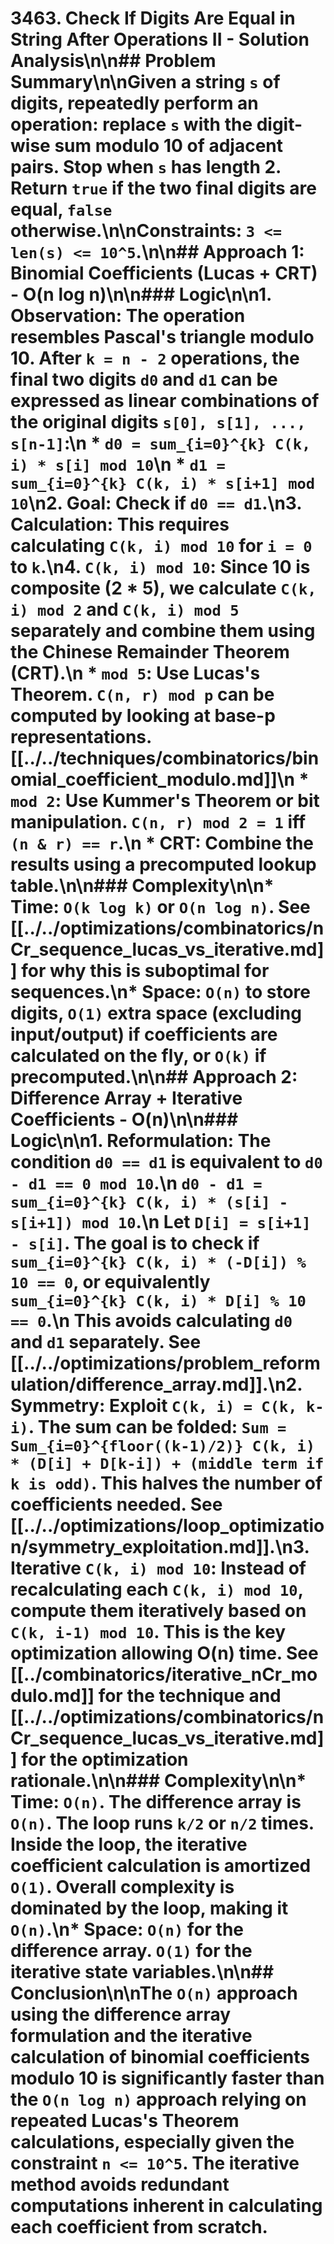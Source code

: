 # 3463. Check If Digits Are Equal in String After Operations II - Solution Analysis\n\n## Problem Summary\n\nGiven a string `s` of digits, repeatedly perform an operation: replace `s` with the digit-wise sum modulo 10 of adjacent pairs. Stop when `s` has length 2. Return `true` if the two final digits are equal, `false` otherwise.\n\nConstraints: `3 <= len(s) <= 10^5`.\n\n## Approach 1: Binomial Coefficients (Lucas + CRT) - O(n log n)\n\n### Logic\n\n1.  **Observation:** The operation resembles Pascal's triangle modulo 10. After `k = n - 2` operations, the final two digits `d0` and `d1` can be expressed as linear combinations of the original digits `s[0], s[1], ..., s[n-1]`:\n    *   `d0 = sum_{i=0}^{k} C(k, i) * s[i] mod 10`\n    *   `d1 = sum_{i=0}^{k} C(k, i) * s[i+1] mod 10`\n2.  **Goal:** Check if `d0 == d1`.\n3.  **Calculation:** This requires calculating `C(k, i) mod 10` for `i = 0` to `k`.\n4.  **`C(k, i) mod 10`:** Since 10 is composite (2 * 5), we calculate `C(k, i) mod 2` and `C(k, i) mod 5` separately and combine them using the Chinese Remainder Theorem (CRT).\n    *   **`mod 5`:** Use Lucas's Theorem. `C(n, r) mod p` can be computed by looking at base-p representations. [[../../techniques/combinatorics/binomial_coefficient_modulo.md]]\n    *   **`mod 2`:** Use Kummer's Theorem or bit manipulation. `C(n, r) mod 2 = 1` iff `(n & r) == r`.\n    *   **CRT:** Combine the results using a precomputed lookup table.\n\n### Complexity\n\n*   **Time:** `O(k log k)` or `O(n log n)`. See [[../../optimizations/combinatorics/nCr_sequence_lucas_vs_iterative.md]] for why this is suboptimal for sequences.\n*   **Space:** `O(n)` to store digits, `O(1)` extra space (excluding input/output) if coefficients are calculated on the fly, or `O(k)` if precomputed.\n\n## Approach 2: Difference Array + Iterative Coefficients - O(n)\n\n### Logic\n\n1.  **Reformulation:** The condition `d0 == d1` is equivalent to `d0 - d1 == 0 mod 10`.\n    `d0 - d1 = sum_{i=0}^{k} C(k, i) * (s[i] - s[i+1]) mod 10`.\n    Let `D[i] = s[i+1] - s[i]`. The goal is to check if `sum_{i=0}^{k} C(k, i) * (-D[i]) % 10 == 0`, or equivalently `sum_{i=0}^{k} C(k, i) * D[i] % 10 == 0`.\n    This avoids calculating `d0` and `d1` separately. See [[../../optimizations/problem_reformulation/difference_array.md]].\n2.  **Symmetry:** Exploit `C(k, i) = C(k, k-i)`. The sum can be folded: `Sum = Sum_{i=0}^{floor((k-1)/2)} C(k, i) * (D[i] + D[k-i]) + (middle term if k is odd)`. This halves the number of coefficients needed. See [[../../optimizations/loop_optimization/symmetry_exploitation.md]].\n3.  **Iterative `C(k, i) mod 10`:** Instead of recalculating each `C(k, i) mod 10`, compute them iteratively based on `C(k, i-1) mod 10`. This is the key optimization allowing O(n) time. See [[../combinatorics/iterative_nCr_modulo.md]] for the technique and [[../../optimizations/combinatorics/nCr_sequence_lucas_vs_iterative.md]] for the optimization rationale.\n\n### Complexity\n\n*   **Time:** `O(n)`. The difference array is `O(n)`. The loop runs `k/2` or `n/2` times. Inside the loop, the iterative coefficient calculation is amortized `O(1)`. Overall complexity is dominated by the loop, making it `O(n)`.\n*   **Space:** `O(n)` for the difference array. `O(1)` for the iterative state variables.\n\n## Conclusion\n\nThe `O(n)` approach using the difference array formulation and the iterative calculation of binomial coefficients modulo 10 is significantly faster than the `O(n log n)` approach relying on repeated Lucas's Theorem calculations, especially given the constraint `n <= 10^5`. The iterative method avoids redundant computations inherent in calculating each coefficient from scratch. 
